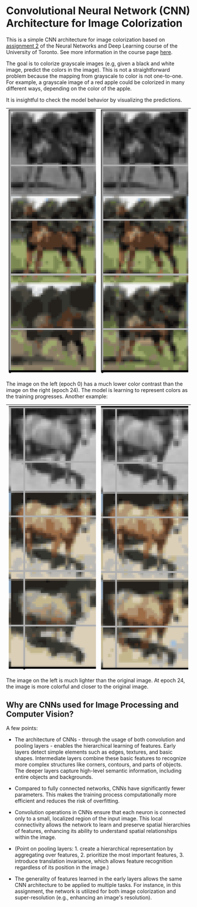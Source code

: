 # Convolutional Neural Network (CNN) Architecture for Image Colorization

This is a simple CNN architecture for image colorization based on [assignment 2](http://www.cs.toronto.edu/~rgrosse/courses/csc421_2019/assignments/assignment2.pdf) of the Neural Networks and Deep Learning course of the University of Toronto. See more information in the course page [here](http://www.cs.toronto.edu/~rgrosse/courses/csc421_2019/).

The goal is to colorize grayscale images (e.g, given a black and white image, predict the colors in the image). This is not a straightforward problem because the mapping from grayscale to color is not one-to-one. For example, a grayscale image of a red apple could be colorized in many different ways, depending on the color of the apple.

It is insightful to check the model behavior by visualizing the predictions.

| ![Model Prediction at Epoch 0](examples/unet-0-ex1.png) | ![Model Prediction at Epoch 24](examples/unet-24-ex1.png) |
|:---------------------------------------------------------------:|:---------------------------------------------------------------:|

The image on the left (epoch 0) has a much lower color contrast than the image on the right (epoch 24). The model is learning to represent colors as the training progresses. Another example:

| ![Model Prediction at Epoch 0](examples/unet-0-ex2.png) | ![Model Prediction at Epoch 24](examples/unet-24-ex2.png) |
|:---------------------------------------------------------------:|:---------------------------------------------------------------:|

The image on the left is much lighter than the original image. At epoch 24, the image is more colorful and closer to the original image.

## Why are CNNs used for Image Processing and Computer Vision?

A few points:

- The architecture of CNNs - through the usage of both convolution and pooling layers - enables the hierarchical learning of features. Early layers detect simple elements such as edges, textures, and basic shapes. Intermediate layers combine these basic features to recognize more complex structures like corners, contours, and parts of objects. The deeper layers capture high-level semantic information, including entire objects and backgrounds.

- Compared to fully connected networks, CNNs have significantly fewer parameters. This makes the training process computationally more efficient and reduces the risk of overfitting.

- Convolution operations in CNNs ensure that each neuron is connected only to a small, localized region of the input image. This local connectivity allows the network to learn and preserve spatial hierarchies of features, enhancing its ability to understand spatial relationships within the image.

- (Point on pooling layers: 1. create a hierarchical representation by aggregating over features, 2. prioritize the most important features, 3. introduce translation invariance, which allows feature recognition regardless of its position in the image.)

- The generality of features learned in the early layers allows the same CNN architecture to be applied to multiple tasks. For instance, in this assignment, the network is utilized for both image colorization and super-resolution (e.g., enhancing an image's resolution).

